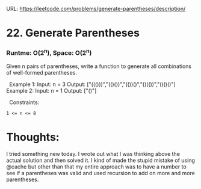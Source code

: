 URL: https://leetcode.com/problems/generate-parentheses/description/

# 22. Generate Parentheses

### Runtme: O(2<sup>n</sup>), Space: O(2<sup>n</sup>)

Given n pairs of parentheses, write a function to generate all combinations of well-formed parentheses.

 
Example 1:
Input: n = 3
Output: ["((()))","(()())","(())()","()(())","()()()"]
Example 2:
Input: n = 1
Output: ["()"]

 
Constraints:

	1 <= n <= 8

# Thoughts:
I tried something new today. I wrote out what I was thinking above the actual solution and then solved it. I kind of made the stupid mistake of using @cache but other than that my entire approach was to have a number to see if 
a parentheses was valid and used recursion to add on more and more parentheses.
